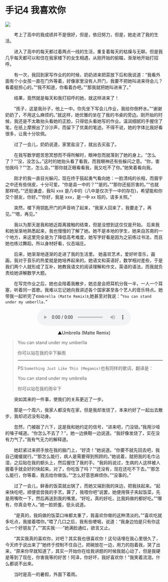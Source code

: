 # 手记4 我喜欢你

![](https://images.weserv.nl/?url=https://i0.hdslb.com/bfs/album/822826025b9595c1c6cf63358cd491b43f65a507.jpg)

&emsp;&emsp;考上了高中的我成绩并不是很好，但是，依旧努力，但是，她走进了我的生活。

&emsp;&emsp;进入了高中的每天都过着两点一线的生活，重复着每天的枯燥与无聊。但是我几乎每天都可以和住在我家楼下的女生相遇，从刚开始的偷瞄，渐渐地开始打招呼。

&emsp;&emsp;有一次，我回到家写作业的的时候，奶奶进来把菜放下后和我说道：“我看外面有个小女孩一直在门外等着，好像家里没有人开门，我要不把她叫进来待会儿？看着挺担心的。”“我不知道，你看着办吧。”“那我就把她叫进来了。”

&emsp;&emsp;结果，竟然就是每天和我打招呼的她，就这样进来了！

&emsp;&emsp;“孩子，这是我孙子，他上一中。你先坐下写会儿作业，我给你倒杯水。”“谢谢奶奶了，不用这么麻烦的。”就这样，她优雅的坐在了我的书桌的旁边。刚开始的时候，我还是不太敢抬头看她的正脸，只得低头看她写的作业。温润细腻的手握住了笔，在纸上摩擦出了沙沙声，而留下了优美的笔迹。不得不说，她的字体比我好看很多，让我十分钦佩。

&emsp;&emsp;过了一会儿，奶奶说道，家里盐没了，就出去买盐了。

&emsp;&emsp;在我写数学题苦思冥想而不得所解时，眼神忽而就落到了她的身上。“怎么了？”“没，没怎么。”这时的她抬头看了看我，而我眼神还有些躲闪之意。“你，害怕我吗？”“怎，怎么会。”“那你就正眼看看我，我又吃不了你。”她笑着看向我。

&emsp;&emsp;刚才的我一直目光躲闪，现在终于鼓起勇气看向她：一脸清纯的长相，而眉宇之中还有些俏皮，十分可爱。“你是县一中的？”“是的。”“那你还挺厉害的。”“也就那样吧。”“还挺谦虚，我叫 xxx 是八中的（八中是仅次于一中的存在)，希望能和你交个朋友，你好。”“你好，我是 xxx，是一中 xx 班的，请多关照。”

&emsp;&emsp;突然，楼下用钥匙开门的声音响了起来，“我家人回来了，我要走了，再见。”“嗯，再见。”

&emsp;&emsp;我以为那天是我和她近距离接触的结束，但是没想到这仅仅是开始。
后来我和她渐渐地熟悉起来，我也慢慢的了解了她。她不是本地的学生，她来自苏南的一个地方，来这里完全是为了降低高考难度，她写字好看是因为之前练过书法，而且她也练过舞蹈，所以身材好看，仪态端庄。

&emsp;&emsp;后来，她渐渐地逐渐的走进了我的生活里。
她喜欢艺术，爱好听音乐，画画，我对于音乐的热爱就是她培养起来的。她语文和英语好，数学相对差些，于是我们两个人就形成了互补，她教我语文的阅读理解和作文，英语的语法，而我就负责给她讲解数学大题。

&emsp;&emsp;在写完作业之后，她也会陪着我散步，她总是会把耳机分我一半，一人一个耳塞，听着同一首歌。我难以忘记她向我讲述各个国家甚至各个艺人的音乐特点。她带我一起听完了`《Umbrella (Matte Remix)》`,她甚至对我说：“`You can stand under my umberlla.`”

<center>
<audio src="../music/Umbrella (Matte Remix)-Ember-Island_Matte.mp3" controls=""></audio>
</center>
<center>
<p>▲Umbrella (Matte Remix)</p>
</center>

> You can stand under my umberlla
>
> 你可以站在我的伞下躲雨
>
> ---
>
> PS:`Something Just Like This (Megamix)`也有同样的歌词，翻译是：
>
> You can stand under my umbrella
>
> 你可以站在我的雨伞下

&emsp;&emsp;突如其来的一件事，使我们的关系更近了一步。

&emsp;&emsp;那是一个周六，我家人都没有在家，但是我却发烧了，本来约好了一起出去散步，我却迟迟没有动身。

&emsp;&emsp;忽然，门被敲了六下，这是我和她约定的信号，“进来吧，门没锁。”我用沙哑的嗓子喊道。“你怎么不去了？”，她一边换鞋一边说道。“我好像发烧了，实在没有力气了。”我有气无力的解释道。

&emsp;&emsp;她赶紧过来把手放在我的脑门上，“好烫！”她说道。“你要不就先回去吧，我自己缓缓就行。”“那怎么能行，病人是需要得到照顾的。”她说着，就把我的毛巾沾湿，之后贴在我的额头上，然后握住了我的手。“我妈妈说过，生病的人这样被人握着手就会好的快起来。对了，你吃饭了吗？”“还没有，现在还吃不下去。”“那怎么能行，你等着，我去给你做饭。”“怎么好意思麻烦你。”“没事的。”

&emsp;&emsp;过了一会儿，鲜香的饭菜就出锅了，而她又端到我的床边，把我扶起来。“起来快吃吧，顺便尝尝我的手艺。算了，我喂你吧”说罢，她便用筷子夹起饭菜，先是用嘴吹一下，然后再送到我的嘴里。“好吃，真的好吃，比我妈做的都好吃。”“哪有，你真会夸人。”她一脸娇羞，低头说道。

&emsp;&emsp;“是真的，我妈做的饭菜口味都太重了，我喜欢你做的这种清淡的。”“喜欢吃就多吃点，我接着喂你。”喂了几口之后，我有些哽咽，说道：“我身边怕是只有你这么一个好朋友了。”“其实我······”她满脸通红，欲言又止。

&emsp;&emsp;“其实我真的喜欢你，对吧？其实我也很喜欢你！这句话埋在我心里很久了，今天终于说出来了”她终于控制不住自己，把碗放在一边，用力的抱着我，哭了出来，“原来你早就知道了，其实一开始你在给我讲题的时候我就心动了，但是我硬是等到了现在，你害我等的好苦！阿泽，你好坏，我好喜欢你！”我笑着流泪，什么都说不出来。

&emsp;&emsp;当时是高一的暑假，外面下着雨。
